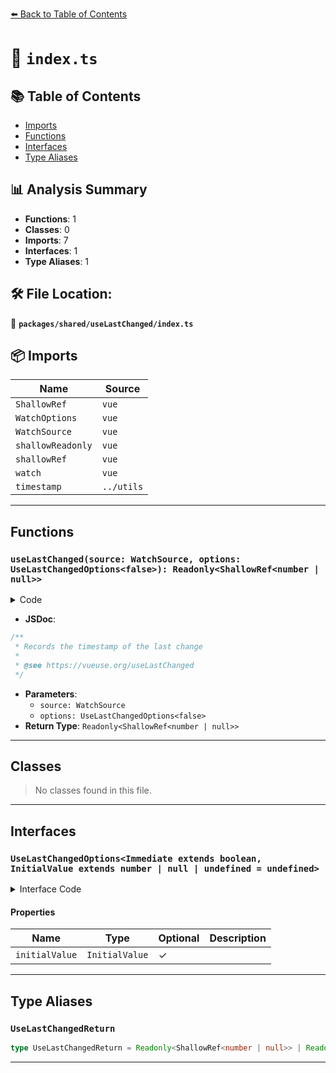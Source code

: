 [⬅️ Back to Table of Contents](../../../index.md)

# 📄 `index.ts`

## 📚 Table of Contents

- [Imports](#imports)
- [Functions](#functions)
- [Interfaces](#interfaces)
- [Type Aliases](#type-aliases)

## 📊 Analysis Summary

- **Functions**: 1
- **Classes**: 0
- **Imports**: 7
- **Interfaces**: 1
- **Type Aliases**: 1

## 🛠️ File Location:
📂 **`packages/shared/useLastChanged/index.ts`**

## 📦 Imports

| Name | Source |
|------|--------|
| `ShallowRef` | `vue` |
| `WatchOptions` | `vue` |
| `WatchSource` | `vue` |
| `shallowReadonly` | `vue` |
| `shallowRef` | `vue` |
| `watch` | `vue` |
| `timestamp` | `../utils` |


---

## Functions

### `useLastChanged(source: WatchSource, options: UseLastChangedOptions<false>): Readonly<ShallowRef<number | null>>`

<details><summary>Code</summary>

```ts
export function useLastChanged(source: WatchSource, options?: UseLastChangedOptions<false>): Readonly<ShallowRef<number | null>>
```
</details>

- **JSDoc**:
```ts
/**
 * Records the timestamp of the last change
 *
 * @see https://vueuse.org/useLastChanged
 */
```

- **Parameters**:
  - `source: WatchSource`
  - `options: UseLastChangedOptions<false>`
- **Return Type**: `Readonly<ShallowRef<number | null>>`

---

## Classes

> No classes found in this file.


---

## Interfaces

### `UseLastChangedOptions<Immediate extends boolean, InitialValue extends number | null | undefined = undefined>`

<details><summary>Interface Code</summary>

```ts
export interface UseLastChangedOptions<
  Immediate extends boolean,
  InitialValue extends number | null | undefined = undefined,
> extends WatchOptions<Immediate> {
  initialValue?: InitialValue
}
```
</details>

#### Properties

| Name | Type | Optional | Description |
|------|------|----------|-------------|
| `initialValue` | `InitialValue` | ✓ |  |


---

## Type Aliases

### `UseLastChangedReturn`

```ts
type UseLastChangedReturn = Readonly<ShallowRef<number | null>> | Readonly<ShallowRef<number>>;
```


---